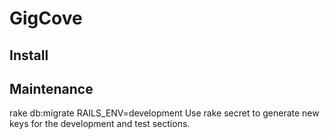 GigCove
=======

## Install

## Maintenance
rake db:migrate RAILS_ENV=development
Use rake secret to generate new keys for the development and test sections.
